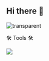 ## Hi there 👋

![transparent](https://capsule-render.vercel.app/api?type=transparent&fontColor=703ee5&text=Hello&height=150&fontSize=60&desc=Only%20Use%20Text&descAlignY=75&descAlign=60)

<p>🛠 Tools 🛠</p>

<img src="https://img.shields.io/badge/Python-3776AB?style=flat&logo=Python&logoColor=white" />


<!--
## 💻 Stack
<img src="https://img.shields.io/badge/Android-3DDC84?style=flat-square&logo=Android&logoColor=white"/>
-->

<!--
**JeoungIN/JeoungIN** is a ✨ _special_ ✨ repository because its `README.md` (this file) appears on your GitHub profile.

Here are some ideas to get you started:

- 🔭 I’m currently working on ...
- 🌱 I’m currently learning ...
- 👯 I’m looking to collaborate on ...
- 🤔 I’m looking for help with ...
- 💬 Ask me about ...
- 📫 How to reach me: ...
- 😄 Pronouns: ...
- ⚡ Fun fact: ...
-->
